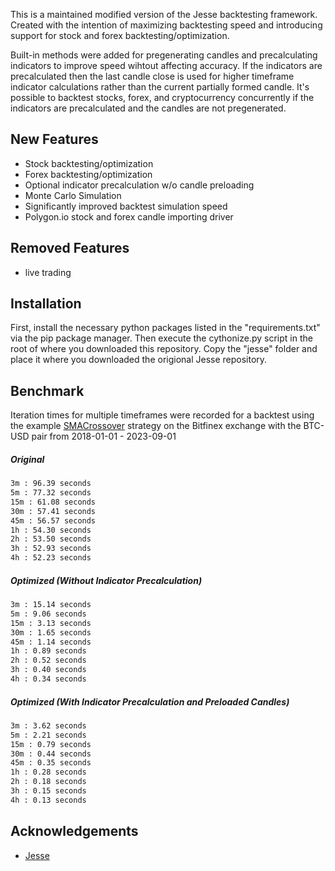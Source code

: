 This is a maintained modified version of the Jesse backtesting framework. Created with the intention of maximizing backtesting speed and introducing support for stock and forex backtesting/optimization.

 Built-in methods were added for pregenerating candles and precalculating indicators to improve speed wihtout affecting accuracy. If the indicators are precalculated then the last candle close is used for higher timeframe indicator calculations rather than the current partially formed candle. It's possible to backtest stocks, forex, and cryptocurrency concurrently if the indicators are precalculated and the candles are not pregenerated. 

## New Features

* Stock backtesting/optimization 
* Forex backtesting/optimization
* Optional indicator precalculation w/o candle preloading
* Monte Carlo Simulation
* Significantly improved backtest simulation speed
* Polygon.io stock and forex candle importing driver

## Removed Features

* live trading

## Installation 

First, install the necessary python packages listed in the "requirements.txt" via the pip package manager. Then execute the cythonize.py script in the root of where you downloaded this repository. Copy the "jesse" folder and place it where you downloaded the origional Jesse repository. 


## Benchmark

Iteration times for multiple timeframes were recorded for a backtest using the example [SMACrossover](https://github.com/jesse-ai/example-strategies/blob/master/SMACrossover/__init__.py) strategy on the Bitfinex exchange with the BTC-USD pair from 2018-01-01 - 2023-09-01
##### Original 

```bash
3m : 96.39 seconds 
5m : 77.32 seconds
15m : 61.08 seconds
30m : 57.41 seconds
45m : 56.57 seconds
1h : 54.30 seconds
2h : 53.50 seconds
3h : 52.93 seconds
4h : 52.23 seconds
```

##### Optimized (Without Indicator Precalculation)

```bash
3m : 15.14 seconds 
5m : 9.06 seconds
15m : 3.13 seconds
30m : 1.65 seconds
45m : 1.14 seconds
1h : 0.89 seconds 
2h : 0.52 seconds
3h : 0.40 seconds
4h : 0.34 seconds
```

##### Optimized (With Indicator Precalculation and Preloaded Candles)

```bash
3m : 3.62 seconds 
5m : 2.21 seconds
15m : 0.79 seconds 
30m : 0.44 seconds
45m : 0.35 seconds
1h : 0.28 seconds
2h : 0.18 seconds
3h : 0.15 seconds
4h : 0.13 seconds
```

## Acknowledgements

 - [Jesse](https://github.com/jesse-ai/jesse)